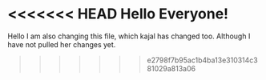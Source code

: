 <<<<<<< HEAD
Hello Everyone!
=======
Hello I am also changing this file, which kajal has changed too. Although I have not pulled her changes yet.
>>>>>>> e2798f7b95ac1b4ba13e310314c381029a813a06
